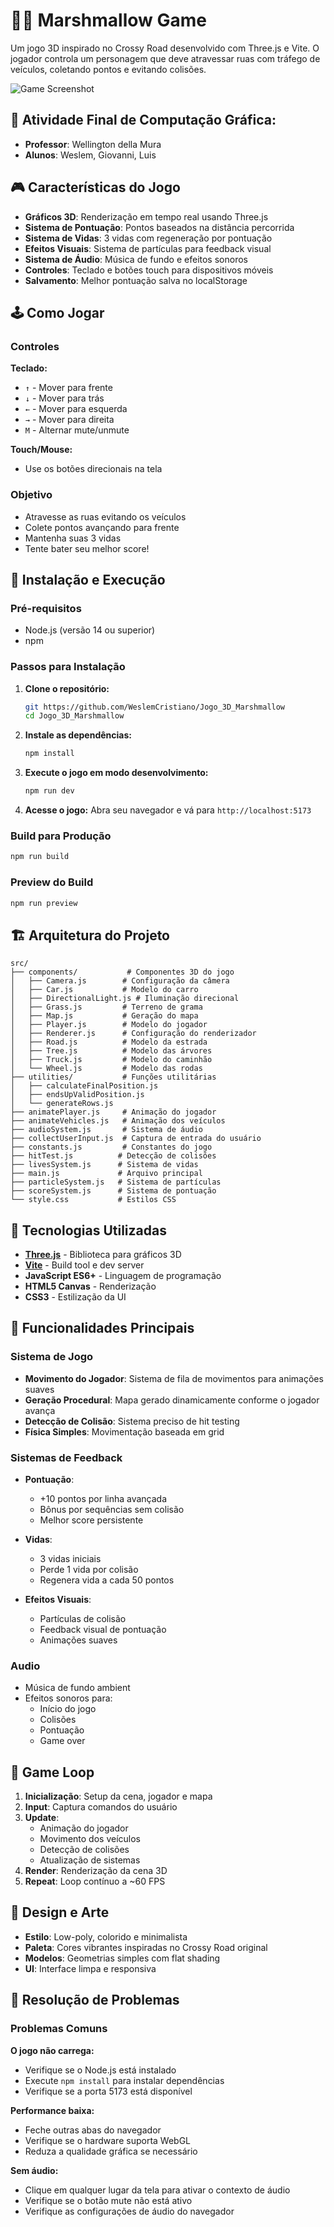 # 😶‍🌫️ Marshmallow Game

Um jogo 3D inspirado no Crossy Road desenvolvido com Three.js e Vite. O jogador controla um personagem que deve atravessar ruas com tráfego de veículos, coletando pontos e evitando colisões.

![Game Screenshot](src/icon.png)

## 👾 Atividade Final de Computação Gráfica:

- **Professor**: Wellington della Mura
- **Alunos**: Weslem, Giovanni, Luis

## 🎮 Características do Jogo

- **Gráficos 3D**: Renderização em tempo real usando Three.js
- **Sistema de Pontuação**: Pontos baseados na distância percorrida
- **Sistema de Vidas**: 3 vidas com regeneração por pontuação
- **Efeitos Visuais**: Sistema de partículas para feedback visual
- **Sistema de Áudio**: Música de fundo e efeitos sonoros
- **Controles**: Teclado e botões touch para dispositivos móveis
- **Salvamento**: Melhor pontuação salva no localStorage

## 🕹️ Como Jogar

### Controles

**Teclado:**
- `↑` - Mover para frente
- `↓` - Mover para trás  
- `←` - Mover para esquerda
- `→` - Mover para direita
- `M` - Alternar mute/unmute

**Touch/Mouse:**
- Use os botões direcionais na tela

### Objetivo

- Atravesse as ruas evitando os veículos
- Colete pontos avançando para frente
- Mantenha suas 3 vidas
- Tente bater seu melhor score!

## 🚀 Instalação e Execução

### Pré-requisitos

- Node.js (versão 14 ou superior)
- npm 

### Passos para Instalação

1. **Clone o repositório:**
   ```bash
   git https://github.com/WeslemCristiano/Jogo_3D_Marshmallow
   cd Jogo_3D_Marshmallow
   ```

2. **Instale as dependências:**
   ```bash
   npm install
   ```

3. **Execute o jogo em modo desenvolvimento:**
   ```bash
   npm run dev
   ```

4. **Acesse o jogo:**
   Abra seu navegador e vá para `http://localhost:5173`

### Build para Produção

```bash
npm run build
```

### Preview do Build

```bash
npm run preview
```

## 🏗️ Arquitetura do Projeto

```
src/
├── components/           # Componentes 3D do jogo
│   ├── Camera.js        # Configuração da câmera
│   ├── Car.js           # Modelo do carro
│   ├── DirectionalLight.js # Iluminação direcional
│   ├── Grass.js         # Terreno de grama
│   ├── Map.js           # Geração do mapa
│   ├── Player.js        # Modelo do jogador
│   ├── Renderer.js      # Configuração do renderizador
│   ├── Road.js          # Modelo da estrada
│   ├── Tree.js          # Modelo das árvores
│   ├── Truck.js         # Modelo do caminhão
│   └── Wheel.js         # Modelo das rodas
├── utilities/           # Funções utilitárias
│   ├── calculateFinalPosition.js
│   ├── endsUpValidPosition.js
│   └── generateRows.js
├── animatePlayer.js     # Animação do jogador
├── animateVehicles.js   # Animação dos veículos
├── audioSystem.js       # Sistema de áudio
├── collectUserInput.js  # Captura de entrada do usuário
├── constants.js         # Constantes do jogo
├── hitTest.js          # Detecção de colisões
├── livesSystem.js      # Sistema de vidas
├── main.js             # Arquivo principal
├── particleSystem.js   # Sistema de partículas
├── scoreSystem.js      # Sistema de pontuação
└── style.css           # Estilos CSS
```

## 🔧 Tecnologias Utilizadas

- **[Three.js](https://threejs.org/)** - Biblioteca para gráficos 3D
- **[Vite](https://vitejs.dev/)** - Build tool e dev server
- **JavaScript ES6+** - Linguagem de programação
- **HTML5 Canvas** - Renderização
- **CSS3** - Estilização da UI

## 🎯 Funcionalidades Principais

### Sistema de Jogo

- **Movimento do Jogador**: Sistema de fila de movimentos para animações suaves
- **Geração Procedural**: Mapa gerado dinamicamente conforme o jogador avança
- **Detecção de Colisão**: Sistema preciso de hit testing
- **Física Simples**: Movimentação baseada em grid

### Sistemas de Feedback

- **Pontuação**: 
  - +10 pontos por linha avançada
  - Bônus por sequências sem colisão
  - Melhor score persistente

- **Vidas**: 
  - 3 vidas iniciais
  - Perde 1 vida por colisão
  - Regenera vida a cada 50 pontos

- **Efeitos Visuais**:
  - Partículas de colisão
  - Feedback visual de pontuação
  - Animações suaves

### Audio

- Música de fundo ambient
- Efeitos sonoros para:
  - Início do jogo
  - Colisões
  - Pontuação
  - Game over

## 🔄 Game Loop

1. **Inicialização**: Setup da cena, jogador e mapa
2. **Input**: Captura comandos do usuário
3. **Update**: 
   - Animação do jogador
   - Movimento dos veículos
   - Detecção de colisões
   - Atualização de sistemas
4. **Render**: Renderização da cena 3D
5. **Repeat**: Loop contínuo a ~60 FPS

## 🎨 Design e Arte

- **Estilo**: Low-poly, colorido e minimalista
- **Paleta**: Cores vibrantes inspiradas no Crossy Road original
- **Modelos**: Geometrias simples com flat shading
- **UI**: Interface limpa e responsiva

## 🐛 Resolução de Problemas

### Problemas Comuns

**O jogo não carrega:**
- Verifique se o Node.js está instalado
- Execute `npm install` para instalar dependências
- Verifique se a porta 5173 está disponível

**Performance baixa:**
- Feche outras abas do navegador
- Verifique se o hardware suporta WebGL
- Reduza a qualidade gráfica se necessário

**Sem áudio:**
- Clique em qualquer lugar da tela para ativar o contexto de áudio
- Verifique se o botão mute não está ativo
- Verifique as configurações de áudio do navegador

